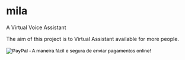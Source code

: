 # mila
 A Virtual Voice Assistant

 The aim of this project is to Virtual Assistant available for more people.


<form action="https://www.paypal.com/cgi-bin/webscr" method="post" target="_top">
<input type="hidden" name="cmd" value="_s-xclick">
<input type="hidden" name="hosted_button_id" value="3FSZGW3PVJAZL">
<input type="image" src="https://www.paypalobjects.com/pt_BR/i/btn/btn_buynow_LG.gif" border="0" name="submit" alt="PayPal - A maneira fácil e segura de enviar pagamentos online!">
<img alt="" border="0" src="https://www.paypalobjects.com/pt_BR/i/scr/pixel.gif" width="1" height="1">
</form>

